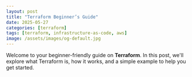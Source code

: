 ```yaml
---
layout: post
title: "Terraform Beginner’s Guide"
date: 2025-05-27
categories: [terraform]
tags: [terraform, infrastructure-as-code, aws]
image: /assets/images/og-default.jpg
---
```


Welcome to your beginner-friendly guide on **Terraform**. In this post, we'll explore what Terraform is, how it works, and a simple example to help you get started.
